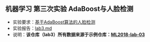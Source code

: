 ## 机器学习 第三次实验 AdaBoost与人脸检测
* 实验要求：[基于AdaBoost算法的人脸检测](https://www.zybuluo.com/liushiya/note/1305548)
* 实验报告：[lab3.md](lab3.md)
* 说明：**该仓库（lab3）所有数据来源于示例仓库：[ML2018-lab-03](https://github.com/wujiaju/ML2018-lab-03)**